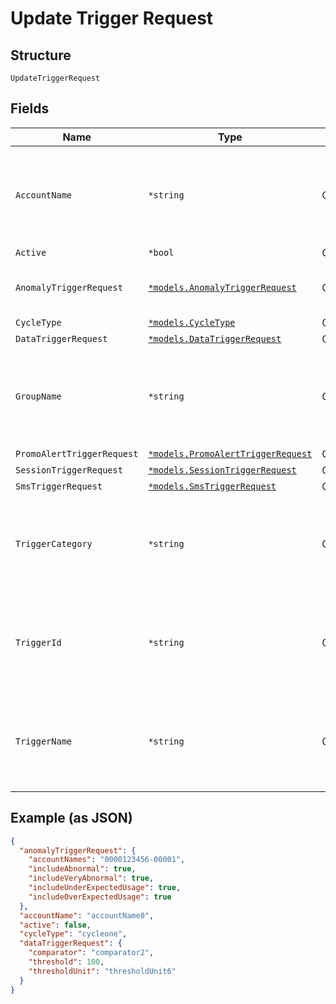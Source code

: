 
# Update Trigger Request

## Structure

`UpdateTriggerRequest`

## Fields

| Name | Type | Tags | Description |
|  --- | --- | --- | --- |
| `AccountName` | `*string` | Optional | **Constraints**: *Minimum Length*: `3`, *Maximum Length*: `32`, *Pattern*: `^[A-Za-z0-9]{3,32}$` |
| `Active` | `*bool` | Optional | - |
| `AnomalyTriggerRequest` | [`*models.AnomalyTriggerRequest`](../../doc/models/anomaly-trigger-request.md) | Optional | The details of the UsageAnomaly trigger. |
| `CycleType` | [`*models.CycleType`](../../doc/models/cycle-type.md) | Optional | - |
| `DataTriggerRequest` | [`*models.DataTriggerRequest`](../../doc/models/data-trigger-request.md) | Optional | - |
| `GroupName` | `*string` | Optional | **Constraints**: *Minimum Length*: `3`, *Maximum Length*: `32`, *Pattern*: `^[A-Za-z0-9]{3,32}$` |
| `PromoAlertTriggerRequest` | [`*models.PromoAlertTriggerRequest`](../../doc/models/promo-alert-trigger-request.md) | Optional | - |
| `SessionTriggerRequest` | [`*models.SessionTriggerRequest`](../../doc/models/session-trigger-request.md) | Optional | - |
| `SmsTriggerRequest` | [`*models.SmsTriggerRequest`](../../doc/models/sms-trigger-request.md) | Optional | - |
| `TriggerCategory` | `*string` | Optional | **Constraints**: *Minimum Length*: `3`, *Maximum Length*: `32`, *Pattern*: `^[A-Za-z0-9]{3,32}$` |
| `TriggerId` | `*string` | Optional | **Constraints**: *Minimum Length*: `3`, *Maximum Length*: `32`, *Pattern*: `^[A-Za-z0-9]{3,32}$` |
| `TriggerName` | `*string` | Optional | **Constraints**: *Minimum Length*: `3`, *Maximum Length*: `32`, *Pattern*: `^[A-Za-z0-9]{3,32}$` |

## Example (as JSON)

```json
{
  "anomalyTriggerRequest": {
    "accountNames": "0000123456-00001",
    "includeAbnormal": true,
    "includeVeryAbnormal": true,
    "includeUnderExpectedUsage": true,
    "includeOverExpectedUsage": true
  },
  "accountName": "accountName0",
  "active": false,
  "cycleType": "cycleone",
  "dataTriggerRequest": {
    "comparator": "comparator2",
    "threshold": 100,
    "thresholdUnit": "thresholdUnit6"
  }
}
```

